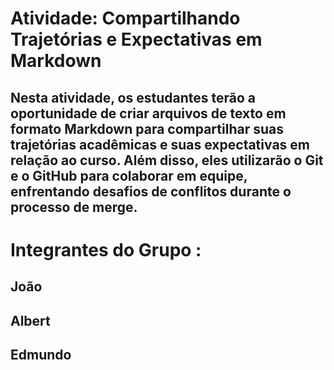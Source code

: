 # Atividade: Compartilhando Trajetórias e Expectativas em Markdown

## Nesta atividade, os estudantes terão a oportunidade de criar arquivos de texto em formato Markdown para compartilhar suas trajetórias acadêmicas e suas expectativas em relação ao curso. Além disso, eles utilizarão o Git e o GitHub para colaborar em equipe, enfrentando desafios de conflitos durante o processo de merge.

# Integrantes do Grupo :

## João  
## Albert
## Edmundo